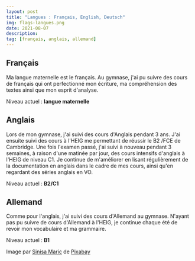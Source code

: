 ```yaml
---
layout: post
title: "Langues : Français, English, Deutsch"
img: flags-langues.png
date: 2021-08-07
description: 
tag: [français, anglais, allemand]
---
```



## Français 

Ma langue maternelle est le français. Au gymnase, j'ai pu suivre des cours de français qui ont perfectionné mon écriture, ma compréhension des textes ainsi que mon esprit d'analyse.

Niveau actuel : **langue maternelle**



## Anglais 

Lors de mon gymnase, j'ai suivi des cours d'Anglais pendant 3 ans. J'ai ensuite suivi des cours à l'HEIG me permettant de réussir le B2 /FCE de Cambridge. Une fois l'examen passé, j'ai suivi à nouveau pendant 3 semaines, à raison d'une matinée par jour, des cours intensifs d'anglais à l'HEIG de niveau C1. Je continue de m'améliorer en lisant régulièrement de la documentation en anglais dans le cadre de mes cours, ainsi qu'en regardant des séries anglais en VO.

Niveau actuel : **B2/C1**



## Allemand

Comme pour l'anglais, j'ai suivi des cours d'Allemand au gymnase. N'ayant pas pu suivre de cours d'Allemand à l'HEIG, je continue chaque été de revoir mon vocabulaire et ma grammaire.

Niveau actuel : **B1**





Image par <a href="https://pixabay.com/fr/users/sinisamaric1-3044277/?utm_source=link-attribution&amp;utm_medium=referral&amp;utm_campaign=image&amp;utm_content=1722052">Sinisa Maric</a> de <a href="https://pixabay.com/fr/?utm_source=link-attribution&amp;utm_medium=referral&amp;utm_campaign=image&amp;utm_content=1722052">Pixabay</a>